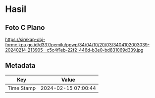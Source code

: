 # Hasil

## Foto C Plano

https://sirekap-obj-formc.kpu.go.id/d337/pemilu/ppwp/34/04/10/20/03/3404102003039-20240214-213905--c5c4f1eb-22f2-446d-b3e0-bd831069d339.jpg


## Metadata

| Key        | Value               |
| ---------- | ------------------- |
| Time Stamp | 2024-02-15 07:00:44 |




